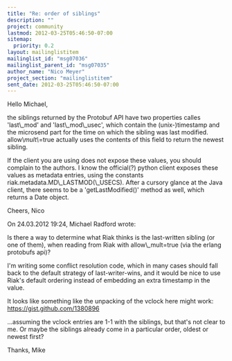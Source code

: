 ```yaml
---
title: "Re: order of siblings"
description: ""
project: community
lastmod: 2012-03-25T05:46:50-07:00
sitemap:
  priority: 0.2
layout: mailinglistitem
mailinglist_id: "msg07036"
mailinglist_parent_id: "msg07035"
author_name: "Nico Meyer"
project_section: "mailinglistitem"
sent_date: 2012-03-25T05:46:50-07:00
---
```


Hello Michael,

the siblings returned by the Protobuf API have two properties calles 
'last\\_mod' and 'last\\_mod\\_usec', which contain the (unix-)timestamp and 
the microsend part for the time on which the sibling was last modified. 
allow\\_mult\\_=true actually uses the contents of this field to return the 
newest sibling.


If the client you are using does not expose these values, you should 
complain to the authors. I know the official(?) python client exposes 
these values as metadata entries, using the constants 
riak.metadata.MD\\_LASTMOD(\\_USECS). After a cursory glance at the Java 
client, there seems to be a 'getLastModified()' method as well, which 
returns a Date object.


Cheers,
Nico

On 24.03.2012 19:24, Michael Radford wrote:

Is there a way to determine what Riak thinks is the last-written
sibling (or one of them), when reading from Riak with allow\\_mult=true
(via the erlang protobufs api)?

I'm writing some conflict resolution code, which in many cases should
fall back to the default strategy of last-writer-wins, and it would be
nice to use Riak's default ordering instead of embedding an extra
timestamp in the value.

It looks like something like the unpacking of the vclock here might work:
https://gist.github.com/1380896

...assuming the vclock entries are 1-1 with the siblings, but that's
not clear to me. Or maybe the siblings already come in a particular
order, oldest or newest first?

Thanks,
Mike

